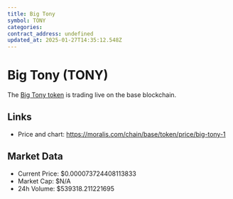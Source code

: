 ```yaml
---
title: Big Tony
symbol: TONY
categories: 
contract_address: undefined
updated_at: 2025-01-27T14:35:12.548Z
---
```


# Big Tony (TONY)
The [Big Tony token](https://moralis.com/chain/base/token/price/big-tony-1) is trading live on the base blockchain.

## Links
- Price and chart: https://moralis.com/chain/base/token/price/big-tony-1

## Market Data
- Current Price: $0.000073724408113833
- Market Cap: $N/A
- 24h Volume: $539318.211221695
